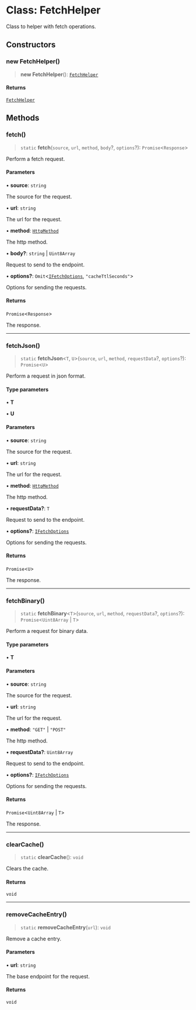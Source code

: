 # Class: FetchHelper

Class to helper with fetch operations.

## Constructors

### new FetchHelper()

> **new FetchHelper**(): [`FetchHelper`](FetchHelper.md)

#### Returns

[`FetchHelper`](FetchHelper.md)

## Methods

### fetch()

> `static` **fetch**(`source`, `url`, `method`, `body`?, `options`?): `Promise`\<`Response`\>

Perform a fetch request.

#### Parameters

• **source**: `string`

The source for the request.

• **url**: `string`

The url for the request.

• **method**: [`HttpMethod`](../type-aliases/HttpMethod.md)

The http method.

• **body?**: `string` \| `Uint8Array`

Request to send to the endpoint.

• **options?**: `Omit`\<[`IFetchOptions`](../interfaces/IFetchOptions.md), `"cacheTtlSeconds"`\>

Options for sending the requests.

#### Returns

`Promise`\<`Response`\>

The response.

***

### fetchJson()

> `static` **fetchJson**\<`T`, `U`\>(`source`, `url`, `method`, `requestData`?, `options`?): `Promise`\<`U`\>

Perform a request in json format.

#### Type parameters

• **T**

• **U**

#### Parameters

• **source**: `string`

The source for the request.

• **url**: `string`

The url for the request.

• **method**: [`HttpMethod`](../type-aliases/HttpMethod.md)

The http method.

• **requestData?**: `T`

Request to send to the endpoint.

• **options?**: [`IFetchOptions`](../interfaces/IFetchOptions.md)

Options for sending the requests.

#### Returns

`Promise`\<`U`\>

The response.

***

### fetchBinary()

> `static` **fetchBinary**\<`T`\>(`source`, `url`, `method`, `requestData`?, `options`?): `Promise`\<`Uint8Array` \| `T`\>

Perform a request for binary data.

#### Type parameters

• **T**

#### Parameters

• **source**: `string`

The source for the request.

• **url**: `string`

The url for the request.

• **method**: `"GET"` \| `"POST"`

The http method.

• **requestData?**: `Uint8Array`

Request to send to the endpoint.

• **options?**: [`IFetchOptions`](../interfaces/IFetchOptions.md)

Options for sending the requests.

#### Returns

`Promise`\<`Uint8Array` \| `T`\>

The response.

***

### clearCache()

> `static` **clearCache**(): `void`

Clears the cache.

#### Returns

`void`

***

### removeCacheEntry()

> `static` **removeCacheEntry**(`url`): `void`

Remove a cache entry.

#### Parameters

• **url**: `string`

The base endpoint for the request.

#### Returns

`void`
